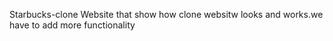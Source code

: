 Starbucks-clone Website  that show how  clone websitw looks and works.we have to add more functionality
